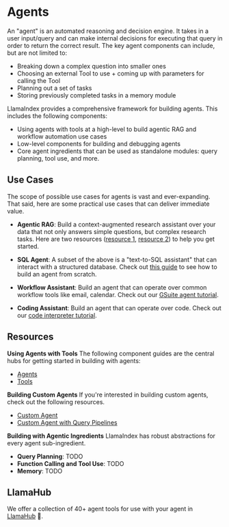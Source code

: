 # Agents

An "agent" is an automated reasoning and decision engine. It takes in a user input/query and can make internal decisions for executing
that query in order to return the correct result. The key agent components can include, but are not limited to:

- Breaking down a complex question into smaller ones
- Choosing an external Tool to use + coming up with parameters for calling the Tool
- Planning out a set of tasks
- Storing previously completed tasks in a memory module

LlamaIndex provides a comprehensive framework for building agents. This includes the following components:
- Using agents with tools at a high-level to build agentic RAG and workflow automation use cases
- Low-level components for building and debugging agents
- Core agent ingredients that can be used as standalone modules: query planning, tool use, and more.


## Use Cases

The scope of possible use cases for agents is vast and ever-expanding. That said, here are some practical use cases that can deliver immediate value.

- **Agentic RAG**: Build a context-augmented research assistant over your data that not only answers simple questions, but complex research tasks. Here are two resources ([resource 1](../understanding/putting_it_all_together/agents.md), [resource 2](./optimizing/agentic_strategies/agentic_strategies.md)) to help you get started.

- **SQL Agent**: A subset of the above is a "text-to-SQL assistant" that can interact with a structured database. Check out [this guide](https://docs.llamaindex.ai/en/stable/examples/agent/agent_runner/query_pipeline_agent/?h=sql+agent#setup-simple-retry-agent-pipeline-for-text-to-sql) to see how to build an agent from scratch.

- **Workflow Assistant**: Build an agent that can operate over common workflow tools like email, calendar. Check out our [GSuite agent tutorial](https://github.com/run-llama/llama_index/blob/main/llama-index-integrations/tools/llama-index-tools-google/examples/advanced_tools_usage.ipynb).

- **Coding Assistant**: Build an agent that can operate over code. Check out our [code interpreter tutorial](https://github.com/run-llama/llama_index/blob/main/llama-index-integrations/tools/llama-index-tools-code-interpreter/examples/code_interpreter.ipynb).


## Resources

**Using Agents with Tools**
The following component guides are the central hubs for getting started in building with agents:

- [Agents](../module_guides/deploying/agents/index.md)
- [Tools](../module_guides/deploying/agents/tools/index.md)


**Building Custom Agents**
If you're interested in building custom agents, check out the following resources.

- [Custom Agent](../examples/agent/custom_agent.ipynb)
- [Custom Agent with Query Pipelines](../examples/agent/agent_runner/query_pipeline_agent.ipynb)

**Building with Agentic Ingredients**
LlamaIndex has robust abstractions for every agent sub-ingredient. 

- **Query Planning**: TODO 
- **Function Calling and Tool Use**: TODO 
- **Memory**: TODO

## LlamaHub

We offer a collection of 40+ agent tools for use with your agent in [LlamaHub](https://llamahub.ai/) 🦙.
